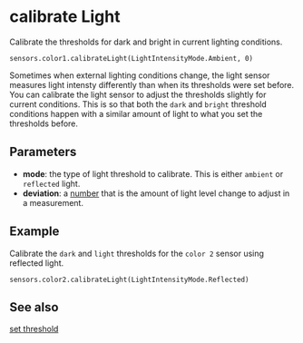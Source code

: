 # calibrate Light

Calibrate the thresholds for dark and bright in current lighting conditions.

```sig
sensors.color1.calibrateLight(LightIntensityMode.Ambient, 0)
```

Sometimes when external lighting conditions change, the light sensor measures light intensty differently than when its thresholds were set before. You can calibrate the light sensor to adjust the thresholds slightly for current conditions. This is so that both the ``dark`` and ``bright`` threshold conditions happen with a similar amount of light to what you set the thresholds before.

## Parameters

* **mode**: the type of light threshold to calibrate. This is either ``ambient`` or ``reflected`` light.
* **deviation**: a [number](/types/number) that is the amount of light level change to adjust in a measurement.

## Example

Calibrate the ``dark`` and ``light`` thresholds for the ``color 2`` sensor using reflected light.

```blocks
sensors.color2.calibrateLight(LightIntensityMode.Reflected)
```

## See also

[set threshold](/reference/sensors/color-sensor/set-threshold)